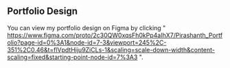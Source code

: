 ## Portfolio Design

You can view my portfolio design on Figma by clicking " https://www.figma.com/proto/2c30QW0xqsFh0kPp4aIhX7/Pirashanth_Portfolio?page-id=0%3A1&node-id=7-3&viewport=245%2C-351%2C0.46&t=flVpdtHiju9ZiCLs-1&scaling=scale-down-width&content-scaling=fixed&starting-point-node-id=7%3A3 ".
